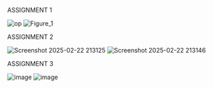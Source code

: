 ASSIGNMENT 1

![op](https://github.com/user-attachments/assets/af9ff7bd-b92a-47f8-84a8-19818b198b37)
![Figure_1](https://github.com/user-attachments/assets/331bb3ea-c159-4c03-9c63-87ff1f78ca3e)

ASSIGNMENT 2

![Screenshot 2025-02-22 213125](https://github.com/user-attachments/assets/d5ef8c7d-5f23-457d-8139-178eaacb835a)
![Screenshot 2025-02-22 213146](https://github.com/user-attachments/assets/ca49e5fe-f048-4bc5-8990-a63f8741e483)

ASSIGNMENT 3

![image](https://github.com/user-attachments/assets/9baaecee-ee89-4216-aa62-85d034c4f840)
![image](https://github.com/user-attachments/assets/790c520f-081f-4cf6-a703-afd8765e6ae9)
